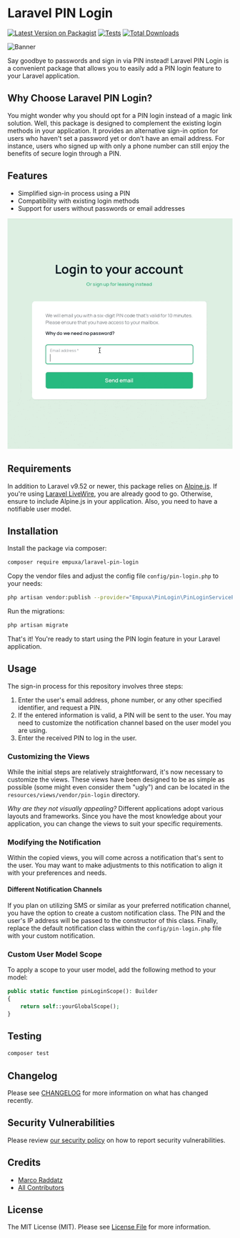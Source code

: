 # Laravel PIN Login

[![Latest Version on Packagist](https://img.shields.io/packagist/v/empuxa/laravel-pin-login.svg?style=flat-square)](https://packagist.org/packages/empuxa/laravel-pin-login)
[![Tests](https://img.shields.io/github/actions/workflow/status/empuxa/laravel-pin-login/run-tests.yml?branch=main&label=tests&style=flat-square)](https://github.com/empuxa/laravel-pin-login/actions/workflows/run-tests.yml)
[![Total Downloads](https://img.shields.io/packagist/dt/empuxa/laravel-pin-login.svg?style=flat-square)](https://packagist.org/packages/empuxa/laravel-pin-login)

![Banner](https://banners.beyondco.de/Laravel%20PIN%20Login.png?theme=light&packageManager=composer+require&packageName=empuxa%2Fpin-login&pattern=architect&style=style_1&description=Goodbye+passwords%21&md=1&showWatermark=0&fontSize=100px&images=https%3A%2F%2Flaravel.com%2Fimg%2Flogomark.min.svg)

Say goodbye to passwords and sign in via PIN instead! 
Laravel PIN Login is a convenient package that allows you to easily add a PIN login feature to your Laravel application.

## Why Choose Laravel PIN Login?
You might wonder why you should opt for a PIN login instead of a magic link solution. Well, this package is designed to complement the existing login methods in your application. It provides an alternative sign-in option for users who haven't set a password yet or don't have an email address. For instance, users who signed up with only a phone number can still enjoy the benefits of secure login through a PIN.

## Features
- Simplified sign-in process using a PIN
- Compatibility with existing login methods
- Support for users without passwords or email addresses

![How it works](docs/animation.gif)

## Requirements

In addition to Laravel v9.52 or newer, this package relies on [Alpine.js](https://alpinejs.dev/).
If you're using [Laravel LiveWire](https://laravel-livewire.com/), you are already good to go.
Otherwise, ensure to include Alpine.js in your application.
Also, you need to have a notifiable user model.

## Installation

Install the package via composer:

```bash
composer require empuxa/laravel-pin-login
```

Copy the vendor files and adjust the config file `config/pin-login.php` to your needs:

```bash
php artisan vendor:publish --provider="Empuxa\PinLogin\PinLoginServiceProvider"
```

Run the migrations:

```bash
php artisan migrate
```

That's it!
You're ready to start using the PIN login feature in your Laravel application.

## Usage

The sign-in process for this repository involves three steps:
1. Enter the user's email address, phone number, or any other specified identifier, and request a PIN.
2. If the entered information is valid, a PIN will be sent to the user. You may need to customize the notification channel based on the user model you are using.
3. Enter the received PIN to log in the user.

### Customizing the Views

While the initial steps are relatively straightforward, it's now necessary to customize the views. 
These views have been designed to be as simple as possible (some might even consider them "ugly") and can be located in the `resources/views/vendor/pin-login` directory.

*Why are they not visually appealing?*
Different applications adopt various layouts and frameworks. 
Since you have the most knowledge about your application, you can change the views to suit your specific requirements.

### Modifying the Notification
Within the copied views, you will come across a notification that's sent to the user. 
You may want to make adjustments to this notification to align it with your preferences and needs.

#### Different Notification Channels
If you plan on utilizing SMS or similar as your preferred notification channel, you have the option to create a custom notification class.
The PIN and the user's IP address will be passed to the constructor of this class. Finally, replace the default notification class within the `config/pin-login.php` file with your custom notification.

### Custom User Model Scope
To apply a scope to your user model, add the following method to your model:

```php
public static function pinLoginScope(): Builder
{
    return self::yourGlobalScope();
}
```

## Testing

```bash
composer test
```

## Changelog

Please see [CHANGELOG](CHANGELOG.md) for more information on what has changed recently.

## Security Vulnerabilities

Please review [our security policy](../../security/policy) on how to report security vulnerabilities.

## Credits

- [Marco Raddatz](https://github.com/marcoraddatz)
- [All Contributors](../../contributors)

## License

The MIT License (MIT). Please see [License File](LICENSE.md) for more information.
